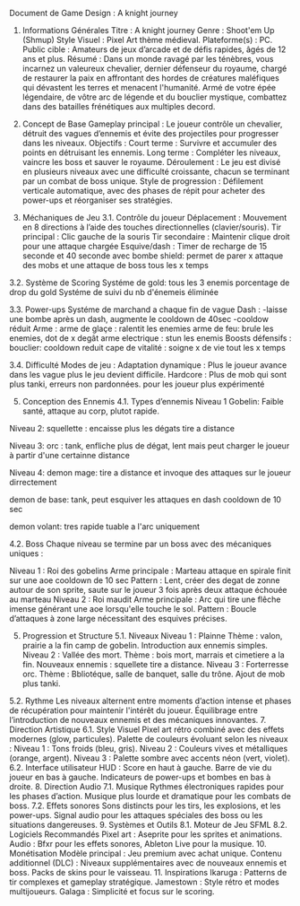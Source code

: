 Document de Game Design : A knight journey 
1. Informations Générales
Titre : A knight journey 
Genre : Shoot'em Up (Shmup)
Style Visuel : Pixel Art thème médieval.
Plateforme(s) : PC.
Public cible : Amateurs de jeux d’arcade et de défis rapides, âgés de 12 ans et plus.
Résumé :
Dans un monde ravagé par les ténèbres, vous incarnez un valeureux chevalier, dernier défenseur du royaume, chargé de restaurer la paix en affrontant des hordes de créatures maléfiques  qui dévastent les terres et menacent l'humanité. Armé de votre épée légendaire, de  vôtre arc de légende et du bouclier mystique, combattez dans des batailles frénétiques aux multiples decord.

3. Concept de Base
Gameplay principal : Le joueur contrôle un chevalier, détruit des vagues d’ennemis et évite des projectiles pour progresser dans les niveaux.
Objectifs :
Court terme : Survivre et accumuler des points en détruisant les ennemis.
Long terme : Compléter les niveaux, vaincre les boss et sauver le royaume.
Déroulement : Le jeu est divisé en plusieurs niveaux avec une difficulté croissante, chacun se terminant par un combat de boss unique.
Style de progression : Défilement verticale automatique, avec des phases de répit pour acheter des power-ups et réorganiser ses stratégies.

4. Méchaniques de Jeu
3.1. Contrôle du joueur
Déplacement : Mouvement en 8 directions à l’aide des touches directionnelles (clavier/souris).
Tir principal : Clic gauche de la souris
Tir secondaire : Maintenir clique droit pour une attaque chargée
Esquive/dash : Timer de recharge de 15 seconde et 40 seconde avec bombe
shield: permet de parer x attaque des mobs et une attaque de boss tous les x temps

3.2. Système de Scoring
Systéme de gold: tous les 3 enemis porcentage de drop du gold
Systéme de suivi du nb d'énemeis éliminée

3.3. Power-ups
Systéme de marchand a chaque fin de vague
Dash :
-laisse une bombe après un dash, augmente le cooldown de 40sec
-cooldow réduit
Arme :
arme de glaçe :
ralentit les enemies
arme de feu:
brule les enemies, dot de x degât
arme electrique :
stun les enemis
Boosts défensifs :
bouclier:
cooldown reduit
cape de vitalité :
soigne x de vie tout les x temps

3.4. Difficulté
Modes de jeu :
Adaptation dynamique : Plus le joueur avance dans les vague plus le jeu devient difficile.
Hardcore : Plus de mob qui sont plus tanki, erreurs non pardonnées. pour les joueur plus expérimenté

5. Conception des Ennemis
4.1. Types d’ennemis
Niveau 1
Gobelin:
Faible santé, attaque au corp, plutot rapide.

Niveau 2:
squellette :
encaisse plus les dégats tire a distance

Niveau 3:
orc : 
tank, enfliche plus de dégat, lent mais peut charger le joueur à partir d'une certainne distance

Niveau 4:
demon mage:
tire a distance et invoque des attaques sur le joueur dirrectement

demon de base:
tank, peut esquiver les attaques en dash cooldown de 10 sec

demon volant:
tres rapide tuable a l'arc uniquement

4.2. Boss
Chaque niveau se termine par un boss avec des mécaniques uniques :

Niveau 1 : Roi des gobelins
Arme principale : Marteau attaque en spirale finit sur une aoe cooldown de 10 sec
Pattern : Lent, créer des degat de zonne autour de son sprite, saute sur le joueur 3 fois après deux attaque échouée au marteau
Niveau 2 : Roi maudit
Arme principale : Arc qui tire une flêche imense générant une aoe lorsqu'elle touche le sol.
Pattern : Boucle d’attaques à zone large nécessitant des esquives précises.

5. Progression et Structure
5.1. Niveaux
Niveau 1 : Plainne
Thème : valon, prairie a la fin camp de gobelin.
Introduction aux ennemis simples.
Niveau 2 : Vallée des mort.
Thème : bois mort, marrais et cimetiere a la fin.
Nouveaux ennemis : squellete tire a distance.
Niveau 3 : Forterresse orc.
Thème : Bbliotéque, salle de banquet, salle du trône.
Ajout de mob plus tanki.

5.2. Rythme
Les niveaux alternent entre moments d’action intense et phases de récupération pour maintenir l'intérêt du joueur.
Équilibrage entre l’introduction de nouveaux ennemis et des mécaniques innovantes.
7. Direction Artistique
6.1. Style Visuel
Pixel art rétro combiné avec des effets modernes (glow, particules).
Palette de couleurs évoluant selon les niveaux :
Niveau 1 : Tons froids (bleu, gris).
Niveau 2 : Couleurs vives et métalliques (orange, argent).
Niveau 3 : Palette sombre avec accents néon (vert, violet).
6.2. Interface utilisateur
HUD :
Score en haut à gauche.
Barre de vie du joueur en bas à gauche.
Indicateurs de power-ups et bombes en bas à droite.
8. Direction Audio
7.1. Musique
Rythmes électroniques rapides pour les phases d’action.
Musique plus lourde et dramatique pour les combats de boss.
7.2. Effets sonores
Sons distincts pour les tirs, les explosions, et les power-ups.
Signal audio pour les attaques spéciales des boss ou les situations dangereuses.
9. Systèmes et Outils
8.1. Moteur de Jeu
SFML
8.2. Logiciels Recommandés
Pixel art : Aseprite pour les sprites et animations.
Audio : Bfxr pour les effets sonores, Ableton Live pour la musique.
10. Monétisation
Modèle principal : Jeu premium avec achat unique.
Contenu additionnel (DLC) :
Niveaux supplémentaires avec de nouveaux ennemis et boss.
Packs de skins pour le vaisseau.
11. Inspirations
Ikaruga : Patterns de tir complexes et gameplay stratégique.
Jamestown : Style rétro et modes multijoueurs.
Galaga : Simplicité et focus sur le scoring.
